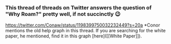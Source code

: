 ### This thread of threads on Twitter answers the question of "Why Roam?" pretty well, if not succinctly 😉
https://twitter.com/Conaw/status/1198399750032232449?s=20a
*Conor mentions the old help graph in this thread. If you are searching for the white paper, he mentioned, find it in this graph [here]([[White Paper]]).
